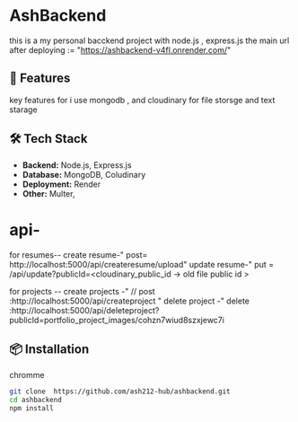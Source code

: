 # AshBackend

 this is a my personal bacckend project with node.js , express.js 
 the main url after deploying := "https://ashbackend-v4fl.onrender.com/"

## 🚀 Features
 key features for i use mongodb , and cloudinary for file storsge and text starage

## 🛠️ Tech Stack
 
- **Backend:** Node.js, Express.js
- **Database:** MongoDB, Coludinary
- **Deployment:**  Render 
- **Other:** Multer,

# api-
for resumes--
   create resume-" post=  http://localhost:5000/api/createresume/upload" 
   update resume-" put =  /api/update?publicId=<cloudinary_public_id -> old file public id >

for projects --
   create projects -" // post :http://localhost:5000/api/createproject "
   delete project -"  delete :http://localhost:5000/api/deleteproject?publicId=portfolio_project_images/cohzn7wiud8szxjewc7i

## 📦 Installation
chromme

```bash
git clone  https://github.com/ash212-hub/ashbackend.git
cd ashbackend
npm install
